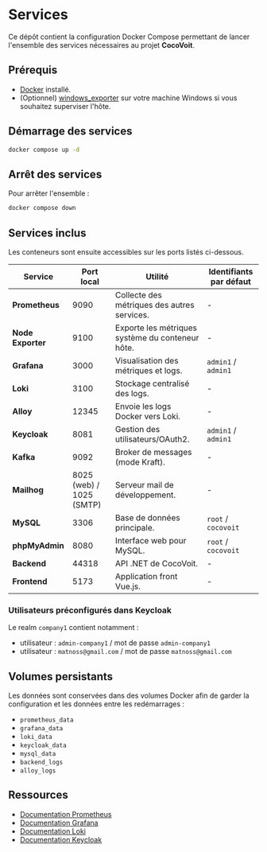 # Services

Ce dépôt contient la configuration Docker Compose permettant de lancer l'ensemble des services nécessaires au projet **CocoVoit**.

## Prérequis
- [Docker](https://docs.docker.com/get-docker/) installé.
- (Optionnel) [windows_exporter](https://github.com/prometheus-community/windows_exporter) sur votre machine Windows si vous souhaitez superviser l'hôte.

## Démarrage des services
```sh
docker compose up -d
```

## Arrêt des services
Pour arrêter l'ensemble :
```sh
docker compose down
```

## Services inclus
Les conteneurs sont ensuite accessibles sur les ports listés ci-dessous. 

| Service       | Port local | Utilité | Identifiants par défaut |
|---------------|-----------|---------|-------------------------|
| **Prometheus**| 9090      | Collecte des métriques des autres services. | - |
| **Node Exporter**| 9100 | Exporte les métriques système du conteneur hôte. | - |
| **Grafana**   | 3000      | Visualisation des métriques et logs. | `admin1` / `admin1` |
| **Loki**      | 3100      | Stockage centralisé des logs. | - |
| **Alloy**     | 12345     | Envoie les logs Docker vers Loki. | - |
| **Keycloak**  | 8081      | Gestion des utilisateurs/OAuth2. | `admin1` / `admin1` |
| **Kafka**     | 9092      | Broker de messages (mode Kraft). | - |
| **Mailhog**   | 8025 (web) / 1025 (SMTP) | Serveur mail de développement. | - |
| **MySQL**     | 3306      | Base de données principale. | `root` / `cocovoit` |
| **phpMyAdmin**| 8080      | Interface web pour MySQL. | `root` / `cocovoit` |
| **Backend**   | 44318     | API .NET de CocoVoit. | - |
| **Frontend**  | 5173      | Application front Vue.js. | - |

### Utilisateurs préconfigurés dans Keycloak
Le realm `company1` contient notamment :
- utilisateur : `admin-company1` / mot de passe `admin-company1`
- utilisateur : `matnoss@gmail.com` / mot de passe `matnoss@gmail.com`

## Volumes persistants
Les données sont conservées dans des volumes Docker afin de garder la configuration et les données entre les redémarrages :
- `prometheus_data`
- `grafana_data`
- `loki_data`
- `keycloak_data`
- `mysql_data`
- `backend_logs`
- `alloy_logs`

## Ressources
- [Documentation Prometheus](https://prometheus.io/docs/introduction/overview/)
- [Documentation Grafana](https://grafana.com/docs/grafana/latest/)
- [Documentation Loki](https://grafana.com/docs/loki/latest/)
- [Documentation Keycloak](https://www.keycloak.org/documentation.html)
